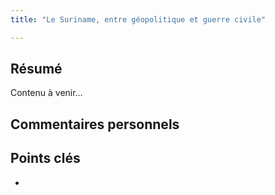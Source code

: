 ```yaml
---
title: "Le Suriname, entre géopolitique et guerre civile"

---
```


## Résumé
Contenu à venir…

## Commentaires personnels

## Points clés
- 

